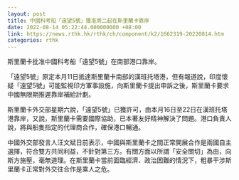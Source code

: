 ```yaml
---
layout: post
title: 中國科考船「遠望5號」獲准周二起在斯里蘭卡靠岸
date: 2022-08-14 05:22:44.000000000 +08:00
link: https://news.rthk.hk/rthk/ch/component/k2/1662319-20220814.htm
categories: rthk
---
```


斯里蘭卡批准中國科考船「遠望5號」在南部港口靠岸。

「遠望5號」原定本月11日抵達斯里蘭卡南部的漢班托塔港，但有報道說，印度懷疑「遠望5號」可能監視印方軍事設施，向斯里蘭卡提出申訴之後，斯里蘭卡要求中國無限期推遲靠岸補給計劃。

斯里蘭卡外交部星期六說，「遠望5號」已獲許可，由本月16日至22日在漢班托塔港靠岸，又說，斯里蘭卡需要國際協助，已本著友好精神解決了問題。港口負責人說，將與船隻指定的代理商合作，確保港口暢通。

中國外交部發言人汪文斌日前表示，中國與斯里蘭卡之間正常開展合作是兩國自主選擇，符合雙方共同利益，不針對第三方。有關方面以所謂「安全關切」為由，向斯方施壓，毫無道理。在斯里蘭卡當前面臨經濟、政治困難的情況下，粗暴干涉斯里蘭卡正常對外交往合作是乘人之危。
